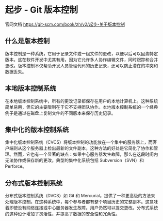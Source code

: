 # 起步 - Git 版本控制

官网文档 https://git-scm.com/book/zh/v2/起步-关于版本控制

## **什么是版本控制**

版本控制是一种系统，它用于记录文件或一组文件的更改，以便以后可以回溯特定版本。这在软件开发中尤其有用，因为它允许多人协作编辑文件，同时跟踪和合并更改。版本控制不仅帮助开发人员管理代码的历史记录，还可以防止潜在的冲突和数据丢失。

## **本地版本控制系统**

在本地版本控制系统中，所有的更改记录都保存在用户的本地计算机上。这种系统简单易用，但它的主要限制在于它不支持团队协作。本地版本控制系统的一个经典例子是通过在磁盘上复制文件的不同版本来保存历史记录。

## **集中化的版本控制系统**

集中化版本控制系统（CVCS）将版本控制的功能放在一个集中的服务器上，而客户端则从这个服务器上检出最新的文件副本。这种方法的好处是它简化了协作和管理。然而，它也有一个显著的缺点：如果中心服务器发生故障，那么在这段时间内无法协作或保存新的更改。典型的集中化系统包括 Subversion（SVN）和 Perforce。

## **分布式版本控制系统**

分布式版本控制系统（DVCS）如 Git 和 Mercurial，提供了一种更高级的方法来处理版本控制。在这种系统中，每个参与者都有整个项目历史的完整副本。这意味着即使没有网络连接或中心服务器发生故障，用户仍然可以提交更改。分布式系统的这种设计增加了灵活性，并提高了数据的安全性和冗余性。